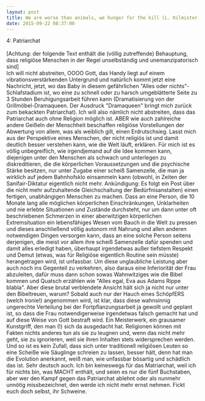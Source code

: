 ```yaml
---
layout: post
title: We are worse than animals, we hunger for the kill (L. Kilmister)
date: 2015-09-22 08:37:00
---
```


4: Patriarchat<br><br>
[Achtung: der folgende Text enthält die (völlig zutreffende) Behauptung, dass religiöse Menschen in der Regel unselbständig und unemanzipatorisch sind]<br>
Ich will nicht abstreiten, OOOO Gott, das Handy liegt auf einem vibrationsverstärkenden Untergrund und natürlich kommt jetzt eine Nachricht, jetzt, wo das Baby in diesem gefährlichen "Alles oder nichts"-Schlafstadium ist, wo eine zu schnell oder zu harsch umgeblätterte Seite zu 3 Stunden Beruhigungsarbeit führen kann 
(Dramatisierung von der Grillmöbel-Dramaqueen. Der Ausdruck "Dramaqueen" bringt mich zurück zum bekackten Patriarchat). Ich will also nämlich nicht abstreiten,
dass das Patriarchat auch ohne Religion möglich ist. ABER wie auch zahlreiche andere Geißeln der Menschheit beschaffen religiöse Vorstellungen der Abwertung von allem,
was als weiblich gilt, einen Erdrutschsieg. Lasst mich aus der Perspektive eines Menschen, der nicht religiös ist und damit deutlich besser verstehen kann, wie die Welt läuft, erklären.
Für mich ist es völlig unbegreiflich, wie irgendjemand auf die Idee kommen kann, diejenigen unter den Menschen als schwach und unterlegen zu diskreditieren, die die körperlichen Voraussetzungen und die psychische Stärke besitzen, nur unter Zugabe einer scheiß Samenzelle, die man ja wirklich auf jedem Bahnhofsklo einsammeln kann (obwohl, in Zeiten der Sanifair-Diktatur eigentlich nicht mehr. Ankündigung: Es folgt ein Post über die nicht mehr aufzuhaltende Gleichschaltung der Bedürfnisanstalten)
einen fertigen, unabhängigen Menschen zu machen. Dass an eine Person, die 10 Monate lang alle möglichen körperlichen Einschränkungen, Unklarheiten und nie erlebte Situationen und Zustände durchsteht, nur um dann unter oft beschriebenen Schmerzen in einer aberwitzigen körperlichen Extremsituation ein lebensfähiges Wesen vom Bauch in die Welt zu pressen und dieses anschließend völlig autonom
mit Nahrung und allen anderen notwendigen Dingen versorgen kann, dass an eine solche Person seitens derjenigen, die meist vor allem ihre scheiß Samenzelle dafür spenden und damit alles erledigt haben, überhaupt irgendetwas außer tiefstem Respekt und Demut (etwas, was für Religiöse eigentlich Routine sein müsste) herangetragen wird, ist unfassbar.
Um diese unglaubliche Leistung aber auch noch ins Gegenteil zu verkehren, also daraus eine Inferiorität der Frau abzuleiten, dafür muss dann schon sowas Wahnwitziges wie die Bibel kommen und Quatsch erzählen wie "Alles egal, Eva aus Adams Rippe blabla". Aber diese brutal verblendete Ansicht hält sich ja nicht nur unter den Bibeltreuen, warum? Sobald auch nur der Hauch eines SchöpfERS (welch Ironie!) angenommen wird, ist klar,
dass diese wahnsinnig ungerechte Verteilung bei der Fortpflanzungsarbeit ja gewollt und geplant ist, so dass die Frau notwendigerweise irgendetwas falsch gemacht hat und auf diese Weise von Gott bestraft wird. Ein Meisterwerk, ein grausamer Kunstgriff, den man (!) sich da ausgedacht hat. Religionen können mit Fakten nichts anderes tun als sie zu leugnen und, wenn das nicht mehr geht, sie zu ignorieren, weil sie ihren Inhalten stets widersprechen werden.
Und so ist es kein Zufall, dass sich unter traditionell religiösen Leuten so eine Scheiße wie Säuglinge schreien zu lassen, besser hält, denn hat man die Evolution anerkannt, weiß man, wie unfassbar bösartig und schädlich das ist. Sehr deutsch auch. Ich bin keineswegs für das Matriarchat, weil ich für nichts bin, was MACHT enthält, und seien es nur die fünf Buchstaben, aber wer den Kampf gegen das Patriarchat ablehnt oder als nunmehr unnötig missbezeichnet, den werde ich nicht mehr ernst nehmen. Fickt euch doch selbst, ihr Schweine.

